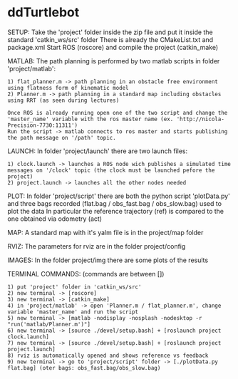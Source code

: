 # ddTurtlebot

SETUP:
	Take the 'project' folder inside the zip file and put it inside the standard 'catkin_ws/src' folder
	There is already the CMakeList.txt and package.xml
	Start ROS (roscore) and compile the project (catkin_make)
	
MATLAB:
	The path planning is performed by two matlab scripts in folder 'project/matlab':
	
	1) flat_planner.m -> path planning in an obstacle free environment using flatness form of kinematic model
	2) Planner.m -> path planning in a standard map including obstacles using RRT (as seen during lectures)
	
	Once ROS is already running open one of the two script and change the 'master_name' variable with the ros master name (ex. 'http://nicola-Precision-7730:11311')
	Run the script -> matlab connects to ros master and starts publishing the path message on '/path' topic.
	
LAUNCH:
	In folder 'project/launch' there are two launch files:
	
	1) clock.launch -> launches a ROS node wich publishes a simulated time messages on '/clock' topic (the clock must be launched pefore the project)
	2) project.launch -> launches all the other nodes needed
	
PLOT:
	In folder 'project/script' there are both the python script 'plotData.py' and three bags recorded (flat.bag / obs_fast.bag / obs_slow.bag) used to plot the data
	In particular the reference trajectory (ref) is compared to the one obtained via odometry (act)
	
MAP:
	A standard map with it's yalm file is in the project/map folder
	
RVIZ:
	The parameters for rviz are in the folder project/config
	
IMAGES:
	In the folder project/img there are some plots of the results
	

TERMINAL COMMANDS: (commands are between [])

	1) put 'project' folder in 'catkin_ws/src'
	2) new terminal -> [roscore]
  	3) new terminal -> [catkin_make]
  	4) in 'project/matlab' -> open 'Planner.m / flat_planner.m', change variable 'master_name' and run the script
  	5) new terminal -> [matlab -nodisplay -nosplash -nodesktop -r "run('matlab/Planner.m')"]
  	6) new terminal -> [source ./devel/setup.bash] + [roslaunch project clock.launch]
  	7) new terminal -> [source ./devel/setup.bash] + [roslaunch project project.launch]
  	8) rviz is automatically opened and shows reference vs feedback
  	9) new terminal -> go to 'project/script' folder -> [./plotData.py flat.bag] (oter bags: obs_fast.bag/obs_slow.bag) 	
